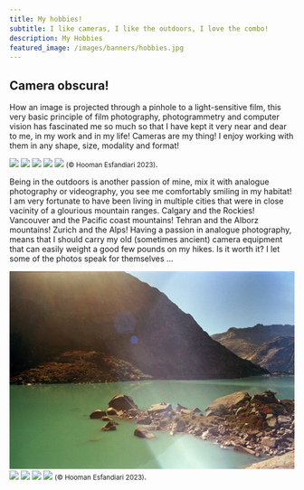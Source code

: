 ```yaml
---
title: My hobbies!
subtitle: I like cameras, I like the outdoors, I love the combo!   
description: My Hobbies  
featured_image: /images/banners/hobbies.jpg
---
```


<h2>Camera obscura!</h2>

How an image is projected through a pinhole to a light-sensitive film, this very basic principle of film photography, photogrammetry and computer vision has fascinated me so much so that I have kept it very near and dear to me, in my work and in my life! Cameras are my thing! I enjoy working with them in any shape, size, modality and format! 

<div class="gallery" data-columns="1">
	<img src="/images/hobbies/exa1.jpeg" >
    <img src="/images/hobbies/Zenit.jpeg">
    <img src="/images/hobbies/nettar.JPG>
    Examples from my collection. 
</div>

In my free time, I enjoy working with a variety of Camera ocscura! most of them built at least a few decades before I was even born! This means that my shooting experience is not hassle-free! After developing my exposed film in special chemicals, I usually run them through a digitization process to create the raster copies. Sometimes I project my film on photo-sensitive paper (you may recall this from old movies) and create my photos in a completely analogue process (from shooting to printing).  

<div class="gallery" data-columns="1">
	<img src="/images/hobbies/1.jpeg">
    <img src="/images/hobbies/2.jpeg">
    <small>(© Hooman Esfandiari 2023)</small>.  
</div>

Being in the outdoors is another passion of mine, mix it with analogue photography or videography, you see me comfortably smiling in my habitat! I am very fortunate to have been living in multiple cities that were in close vacinity of a glourious mountain ranges. Calgary and the Rockies! Vancouver and the Pacific coast mountains! Tehran and the Alborz mountains! Zurich and the Alps! Having a passion in analogue photography, means that I should carry my old (sometimes ancient) camera equipment that can easily weight a good few pounds on my hikes. Is it worth it? I let some of the photos speak for themselves ... 

<div class="gallery" data-columns="1">
	<img src="/images/hobbies/out1.jpg">
    <img src="/images/hobbies/out2.jpg">
    <img src="/images/hobbies/out3.jpg">
    <img src="/images/hobbies/out4.jpg">
    <img src="/images/hobbies/out5.jpg">
    <small>(© Hooman Esfandiari 2023)</small>.  
</div>
